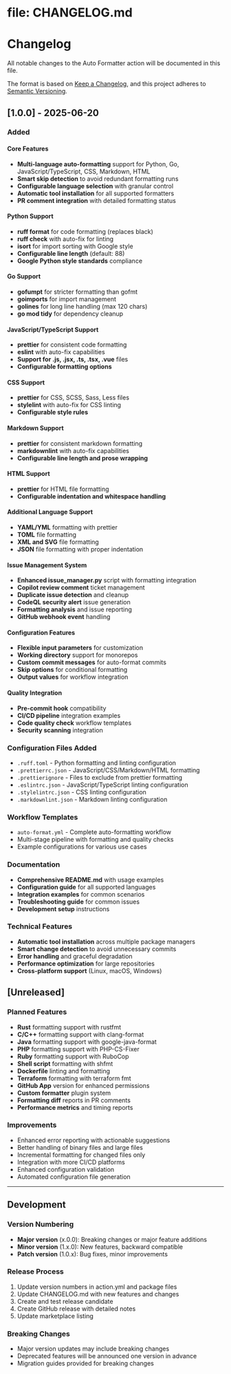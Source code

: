 # file: CHANGELOG.md

# Changelog

All notable changes to the Auto Formatter action will be documented in this
file.

The format is based on [Keep a Changelog](https://keepachangelog.com/en/1.0.0/),
and this project adheres to
[Semantic Versioning](https://semver.org/spec/v2.0.0.html).

## [1.0.0] - 2025-06-20

### Added

#### Core Features

- **Multi-language auto-formatting** support for Python, Go,
  JavaScript/TypeScript, CSS, Markdown, HTML
- **Smart skip detection** to avoid redundant formatting runs
- **Configurable language selection** with granular control
- **Automatic tool installation** for all supported formatters
- **PR comment integration** with detailed formatting status

#### Python Support

- **ruff format** for code formatting (replaces black)
- **ruff check** with auto-fix for linting
- **isort** for import sorting with Google style
- **Configurable line length** (default: 88)
- **Google Python style standards** compliance

#### Go Support

- **gofumpt** for stricter formatting than gofmt
- **goimports** for import management
- **golines** for long line handling (max 120 chars)
- **go mod tidy** for dependency cleanup

#### JavaScript/TypeScript Support

- **prettier** for consistent code formatting
- **eslint** with auto-fix capabilities
- **Support for .js, .jsx, .ts, .tsx, .vue** files
- **Configurable formatting options**

#### CSS Support

- **prettier** for CSS, SCSS, Sass, Less files
- **stylelint** with auto-fix for CSS linting
- **Configurable style rules**

#### Markdown Support

- **prettier** for consistent markdown formatting
- **markdownlint** with auto-fix capabilities
- **Configurable line length and prose wrapping**

#### HTML Support

- **prettier** for HTML file formatting
- **Configurable indentation and whitespace handling**

#### Additional Language Support

- **YAML/YML** formatting with prettier
- **TOML** file formatting
- **XML and SVG** file formatting
- **JSON** file formatting with proper indentation

#### Issue Management System

- **Enhanced issue_manager.py** script with formatting integration
- **Copilot review comment** ticket management
- **Duplicate issue detection** and cleanup
- **CodeQL security alert** issue generation
- **Formatting analysis** and issue reporting
- **GitHub webhook event** handling

#### Configuration Features

- **Flexible input parameters** for customization
- **Working directory** support for monorepos
- **Custom commit messages** for auto-format commits
- **Skip options** for conditional formatting
- **Output values** for workflow integration

#### Quality Integration

- **Pre-commit hook** compatibility
- **CI/CD pipeline** integration examples
- **Code quality check** workflow templates
- **Security scanning** integration

### Configuration Files Added

- `.ruff.toml` - Python formatting and linting configuration
- `.prettierrc.json` - JavaScript/CSS/Markdown/HTML formatting
- `.prettierignore` - Files to exclude from prettier formatting
- `.eslintrc.json` - JavaScript/TypeScript linting configuration
- `.stylelintrc.json` - CSS linting configuration
- `.markdownlint.json` - Markdown linting configuration

### Workflow Templates

- `auto-format.yml` - Complete auto-formatting workflow
- Multi-stage pipeline with formatting and quality checks
- Example configurations for various use cases

### Documentation

- **Comprehensive README.md** with usage examples
- **Configuration guide** for all supported languages
- **Integration examples** for common scenarios
- **Troubleshooting guide** for common issues
- **Development setup** instructions

### Technical Features

- **Automatic tool installation** across multiple package managers
- **Smart change detection** to avoid unnecessary commits
- **Error handling** and graceful degradation
- **Performance optimization** for large repositories
- **Cross-platform support** (Linux, macOS, Windows)

## [Unreleased]

### Planned Features

- **Rust** formatting support with rustfmt
- **C/C++** formatting support with clang-format
- **Java** formatting support with google-java-format
- **PHP** formatting support with PHP-CS-Fixer
- **Ruby** formatting support with RuboCop
- **Shell script** formatting with shfmt
- **Dockerfile** linting and formatting
- **Terraform** formatting with terraform fmt
- **GitHub App** version for enhanced permissions
- **Custom formatter** plugin system
- **Formatting diff** reports in PR comments
- **Performance metrics** and timing reports

### Improvements

- Enhanced error reporting with actionable suggestions
- Better handling of binary files and large files
- Incremental formatting for changed files only
- Integration with more CI/CD platforms
- Enhanced configuration validation
- Automated configuration file generation

---

## Development

### Version Numbering

- **Major version** (x.0.0): Breaking changes or major feature additions
- **Minor version** (1.x.0): New features, backward compatible
- **Patch version** (1.0.x): Bug fixes, minor improvements

### Release Process

1. Update version numbers in action.yml and package files
2. Update CHANGELOG.md with new features and changes
3. Create and test release candidate
4. Create GitHub release with detailed notes
5. Update marketplace listing

### Breaking Changes

- Major version updates may include breaking changes
- Deprecated features will be announced one version in advance
- Migration guides provided for breaking changes
